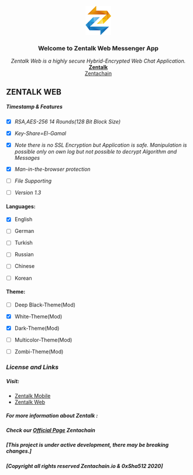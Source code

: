 
<p align="center">
  <a href="zentachain.com">
    <img src="https://raw.githubusercontent.com/ZentaChain/Zentadex/master/logo.png" alt="Zentachain Logo Github" width="70" height="80">
  </a>
  <h3 align="center">Welcome to Zentalk Web Messenger App</h3>
  <p align="center"><em>
   Zentalk Web is a highly secure Hybrid-Encrypted Web Chat Application.
    </em><br/>
    <a href="http://zentalk.chat"><strong>Zentalk</strong></a>
    <br/>
    <a href="http://Zentachain.io">Zentachain</a>
  </p>

## ZENTALK WEB

##### Timestamp & Features
- [x] *RSA,AES-256 14 Rounds(128 Bit Block Size)*

- [x] *Key-Share=El-Gamal*

- [x]  *Note there is no SSL Encryption but Application is safe. Manipulation is possible only on own log but not possible to decrypt Algorithm and Messages*

- [x]  *Man-in-the-browser protection*

- [ ]  *File Supporting*

- [ ]  *Version 1.3*

#### Languages:

- [x] English

- [ ] German

- [ ] Turkish

- [ ] Russian

- [ ] Chinese

- [ ] Korean

#### Theme:

- [ ] Deep Black-Theme(Mod)

- [x] White-Theme(Mod)

- [x] Dark-Theme(Mod)

- [ ] Multicolor-Theme(Mod)

- [ ] Zombi-Theme(Mod)

### *License and Links*
##### Visit:
* [Zentalk Mobile](https://github.com/ZentaChain/Zentalk-Mobile)
* [Zentalk Web](www.zentalk.chat)
##### *For more information about Zentalk :*
##### *Check our [Official Page](https://zentachain.io/) Zentachain*
##### *[This project is under active development, there may be breaking changes.]*
##### *[Copyright all rights reserved Zentachain.io & 0xSha512 2020]*
